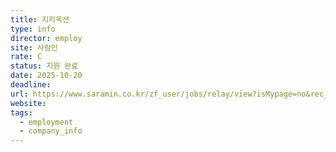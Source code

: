 ```yaml
---
title: 지지옥션
type: info
director: employ
site: 사람인
rate: C
status: 지원 완료
date: 2025-10-20
deadline:
url: https://www.saramin.co.kr/zf_user/jobs/relay/view?isMypage=no&rec_idx=51974342&recommend_ids=eJxNj7kVw0AIRKtxznAOsQtx%2F10YSW9XG35gDkJF2Ok%2FQj%2F1DTRLowflQhVPlxzEs61U%2BEbCILVwjjVDlpUKxqkOKzfagcG09zjS5NSW3VZPULU6jhpdtKOzcgZvDWuvnYtG0Y%2FcJINLOx3Tvd5cs3lraykwxeX8BxyDP9A%3D&view_type=list&gz=1&t_ref_scnid=869&t_ref_content=card&t_ref=myhome&referNonce=cabd870b798a7fb35310&relayNonce=e793a9bb9b7e889e704d&immediately_apply_layer_open=n#seq=0
website:
tags:
  - employment
  - company_info
---
```







